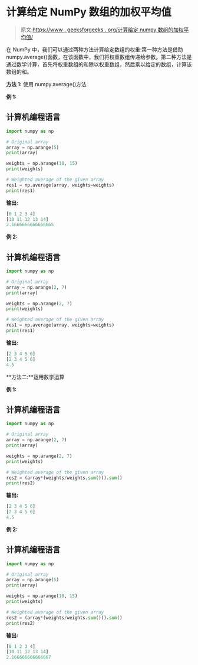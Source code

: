 # 计算给定 NumPy 数组的加权平均值

> 原文:[https://www . geeksforgeeks . org/计算给定 numpy 数组的加权平均值/](https://www.geeksforgeeks.org/compute-the-weighted-average-of-a-given-numpy-array/)

在 NumPy 中，我们可以通过两种方法计算给定数组的权重:第一种方法是借助 numpy.average()函数，在该函数中，我们将权重数组传递给参数。第二种方法是通过数学计算，首先将权重数组的和除以权重数组，然后乘以给定的数组，计算该数组的和。

**方法 1:** 使用 numpy.average()方法

**例 1:**

## 计算机编程语言

```py
import numpy as np

# Original array
array = np.arange(5)
print(array)

weights = np.arange(10, 15)
print(weights)

# Weighted average of the given array
res1 = np.average(array, weights=weights)
print(res1)
```

**输出:**

```py
[0 1 2 3 4]
[10 11 12 13 14]
2.1666666666666665

```

**例 2:**

## 计算机编程语言

```py
import numpy as np

# Original array
array = np.arange(2, 7)
print(array)

weights = np.arange(2, 7)
print(weights)

# Weighted average of the given array
res1 = np.average(array, weights=weights)
print(res1)
```

**输出:**

```py
[2 3 4 5 6]
[2 3 4 5 6]
4.5

```

**方法二:**运用数学运算

**例 1:**

## 计算机编程语言

```py
import numpy as np

# Original array
array = np.arange(2, 7)
print(array)

weights = np.arange(2, 7)
print(weights)

# Weighted average of the given array
res2 = (array*(weights/weights.sum())).sum()
print(res2)
```

**输出:**

```py
[2 3 4 5 6]
[2 3 4 5 6]
4.5

```

**例 2:**

## 计算机编程语言

```py
import numpy as np

# Original array
array = np.arange(5)
print(array)

weights = np.arange(10, 15)
print(weights)

# Weighted average of the given array
res2 = (array*(weights/weights.sum())).sum()
print(res2)
```

**输出:**

```py
[0 1 2 3 4]
[10 11 12 13 14]
2.166666666666667

```
